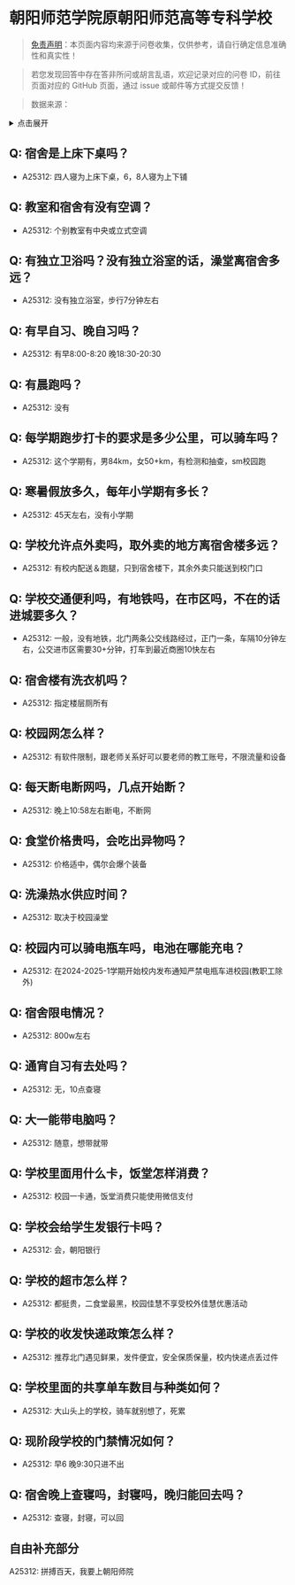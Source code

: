 # 朝阳师范学院原朝阳师范高等专科学校

> [免责声明](https://colleges.chat/#_3)：本页面内容均来源于问卷收集，仅供参考，请自行确定信息准确性和真实性！

> 若您发现回答中存在答非所问或胡言乱语，欢迎记录对应的问卷 ID，前往页面对应的 GitHub 页面，通过 issue 或邮件等方式提交反馈！

> 数据来源：

<details><summary>点击展开</summary>
<ul>
<li>A25312: 匿名 (2024 年 06 月)</li>
</ul>
</details>

## Q: 宿舍是上床下桌吗？

- A25312: 四人寝为上床下桌，6，8人寝为上下铺

## Q: 教室和宿舍有没有空调？

- A25312: 个别教室有中央或立式空调

## Q: 有独立卫浴吗？没有独立浴室的话，澡堂离宿舍多远？

- A25312: 没有独立浴室，步行7分钟左右

## Q: 有早自习、晚自习吗？

- A25312: 有早8:00-8:20 晚18:30-20:30

## Q: 有晨跑吗？

- A25312: 没有

## Q: 每学期跑步打卡的要求是多少公里，可以骑车吗？

- A25312: 这个学期有，男84km，女50+km，有检测和抽查，sm校园跑

## Q: 寒暑假放多久，每年小学期有多长？

- A25312: 45天左右，没有小学期

## Q: 学校允许点外卖吗，取外卖的地方离宿舍楼多远？

- A25312: 有校内配送＆跑腿，只到宿舍楼下，其余外卖只能送到校门口

## Q: 学校交通便利吗，有地铁吗，在市区吗，不在的话进城要多久？

- A25312: 一般，没有地铁，北门两条公交线路经过，正门一条，车隔10分钟左右，公交进市区需要30+分钟，打车到最近商圈10快左右

## Q: 宿舍楼有洗衣机吗？

- A25312: 指定楼层厕所有

## Q: 校园网怎么样？

- A25312: 有软件限制，跟老师关系好可以要老师的教工账号，不限流量和设备

## Q: 每天断电断网吗，几点开始断？

- A25312: 晚上10:58左右断电，不断网

## Q: 食堂价格贵吗，会吃出异物吗？

- A25312: 价格适中，偶尔会爆个装备

## Q: 洗澡热水供应时间？

- A25312: 取决于校园澡堂

## Q: 校园内可以骑电瓶车吗，电池在哪能充电？

- A25312: 在2024-2025-1学期开始校内发布通知严禁电瓶车进校园(教职工除外)

## Q: 宿舍限电情况？

- A25312: 800w左右

## Q: 通宵自习有去处吗？

- A25312: 无，10点查寝

## Q: 大一能带电脑吗？

- A25312: 随意，想带就带

## Q: 学校里面用什么卡，饭堂怎样消费？

- A25312: 校园一卡通，饭堂消费只能使用微信支付

## Q: 学校会给学生发银行卡吗？

- A25312: 会，朝阳银行

## Q: 学校的超市怎么样？

- A25312: 都挺贵，二食堂最黑，校园佳慧不享受校外佳慧优惠活动

## Q: 学校的收发快递政策怎么样？

- A25312: 推荐北门遇见鲜果，发件便宜，安全保质保量，校内快递点丢过件

## Q: 学校里面的共享单车数目与种类如何？

- A25312: 大山头上的学校，骑车就别想了，死累

## Q: 现阶段学校的门禁情况如何？

- A25312: 早6 晚9:30只进不出

## Q: 宿舍晚上查寝吗，封寝吗，晚归能回去吗？

- A25312: 查寝，封寝，可以回

## 自由补充部分

A25312: 拼搏百天，我要上朝阳师院